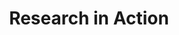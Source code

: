 ---
title: Research in Action
description: More than 1,000 researchers, trainees and staff have committed to advancing knowledge and discovering cures specifically for children.
link: https://www.childrenshospital.ab.ca/your-impact/where-your-money-goes/highest-priority-needs/research/
image: assets/img/research.webp
tag: Research
---